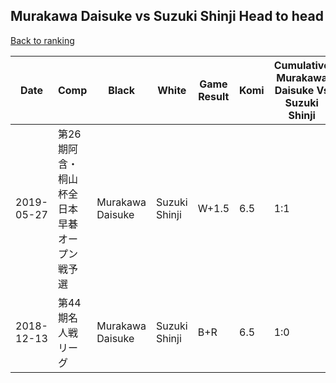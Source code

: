 ## Murakawa Daisuke vs Suzuki Shinji Head to head

[Back to ranking](../../index.md)




| **Date** | **Comp** | **Black** | **White** | **Game Result** | **Komi** | **Cumulative Murakawa Daisuke Vs Suzuki Shinji** | **Murakawa Daisuke Streak** | **Suzuki Shinji Streak** | 
| --- | --- | --- | --- | --- | --- | --- | --- | --- |
| 2019-05-27 | 第26期阿含・桐山杯全日本早碁オープン戦予選 | Murakawa Daisuke | Suzuki Shinji | W+1.5 | 6.5 | 1:1 | 0 | 1 | 
| 2018-12-13 | 第44期名人戦リーグ | Murakawa Daisuke | Suzuki Shinji | B+R | 6.5 | 1:0 | 1 | 0 |




